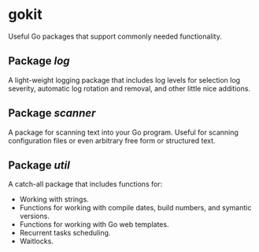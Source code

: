 # gokit

Useful Go packages that support commonly needed functionality.

## Package *log*

A light-weight logging package that includes log levels for selection log severity, automatic log rotation and removal, and other little nice additions.

## Package *scanner*

A package for scanning text into your Go program. Useful for scanning configuration files or even arbitrary free form or structured text.

## Package *util*

A catch-all package that includes functions for:

* Working with strings.
* Functions for working with compile dates, build numbers, and symantic versions.
* Functions for working with Go web templates.
* Recurrent tasks scheduling.
* Waitlocks.
